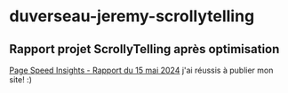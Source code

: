 # duverseau-jeremy-scrollytelling

## Rapport projet ScrollyTelling après optimisation
<a href="https://jeremyd.tim-momo.com">Page Speed Insights - Rapport du 15 mai 2024</a>
j'ai réussis à publier mon site! :)
